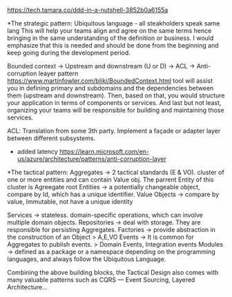 https://tech.tamara.co/ddd-in-a-nutshell-3852b0a6155a

*The strategic pattern: 
Ubiquitous language - all steakholders speak same lang
This will help your teams align and agree on the same terms hence bringing in the same understanding of the definition or business. I would emphasize that this is needed and should be done from the beginning and keep going during the development period.

Bounded context -> Upstream and downstream (U or D) -> ACL -> Anti-corruption leayer pattern
https://www.martinfowler.com/bliki/BoundedContext.html
 tool will assist you in defining primary and subdomains and the dependencies between them (upstream and downstream). Then, based on that, you would structure your application in terms of components or services. And last but not least, organizing your teams will be responsible for building and maintaining those services.

ACL: Translation from some 3th party. Implement a façade or adapter layer between different subsystems. 
* added latency
https://learn.microsoft.com/en-us/azure/architecture/patterns/anti-corruption-layer


*The tactical pattern:
Aggregates -> 2 tactical standards (E & VO).  cluster of one or more entities and can contain Value obj. The parrent Entity of this cluster is Agreegate root
Entities -> a potentially changeable object, compare by Id, which has a unique identifier.
Value Objects -> compare by value, Immutable, not have a unique identity

Services -> stateless. domain-specific operations, which can involve multiple domain objects.
Repositories -> deal with storage. They are responsible for persisting Aggregates.
Factories -> provide abstraction in the construction of an Object > A,E,VO
Events -> It is common for Aggregates to publish events. > Domain Events, Integration events 
Modules -> defined as a package or a namespace depending on the programming languages, and always follow the Ubiquitous Language.

Combining the above building blocks, the Tactical Design also comes with many valuable patterns such as CQRS — Event Sourcing, Layered Architecture…